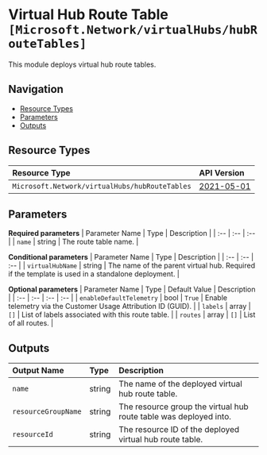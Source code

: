 # Virtual Hub Route Table `[Microsoft.Network/virtualHubs/hubRouteTables]`

This module deploys virtual hub route tables.

## Navigation

- [Resource Types](#Resource-Types)
- [Parameters](#Parameters)
- [Outputs](#Outputs)

## Resource Types

| Resource Type                                  | API Version                                                                                                            |
| :--------------------------------------------- | :--------------------------------------------------------------------------------------------------------------------- |
| `Microsoft.Network/virtualHubs/hubRouteTables` | [2021-05-01](https://docs.microsoft.com/en-us/azure/templates/Microsoft.Network/2021-05-01/virtualHubs/hubRouteTables) |

## Parameters

**Required parameters**
| Parameter Name | Type | Description |
| :-- | :-- | :-- |
| `name` | string | The route table name. |

**Conditional parameters**
| Parameter Name | Type | Description |
| :-- | :-- | :-- |
| `virtualHubName` | string | The name of the parent virtual hub. Required if the template is used in a standalone deployment. |

**Optional parameters**
| Parameter Name | Type | Default Value | Description |
| :-- | :-- | :-- | :-- |
| `enableDefaultTelemetry` | bool | `True` | Enable telemetry via the Customer Usage Attribution ID (GUID). |
| `labels` | array | `[]` | List of labels associated with this route table. |
| `routes` | array | `[]` | List of all routes. |

## Outputs

| Output Name         | Type   | Description                                                       |
| :------------------ | :----- | :---------------------------------------------------------------- |
| `name`              | string | The name of the deployed virtual hub route table.                 |
| `resourceGroupName` | string | The resource group the virtual hub route table was deployed into. |
| `resourceId`        | string | The resource ID of the deployed virtual hub route table.          |
